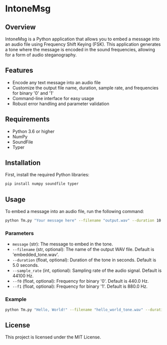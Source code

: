 # IntoneMsg

## Overview

IntoneMsg is a Python application that allows you to embed a message into an audio file using Frequency Shift Keying (FSK). This application generates a tone where the message is encoded in the sound frequencies, allowing for a form of audio steganography.

## Features

- Encode any text message into an audio file
- Customize the output file name, duration, sample rate, and frequencies for binary '0' and '1'
- Command-line interface for easy usage
- Robust error handling and parameter validation

## Requirements

- Python 3.6 or higher
- NumPy
- SoundFile
- Typer

## Installation

First, install the required Python libraries:

```sh
pip install numpy soundfile typer
```

## Usage

To embed a message into an audio file, run the following command:

```sh
python Tm.py "Your message here" --filename "output.wav" --duration 10 --sample_rate 48000 --f0 500 --f1 1000
```

### Parameters

- `message` (str): The message to embed in the tone.
- `--filename` (str, optional): The name of the output WAV file. Default is 'embedded_tone.wav'.
- `--duration` (float, optional): Duration of the tone in seconds. Default is 5.0 seconds.
- `--sample_rate` (int, optional): Sampling rate of the audio signal. Default is 44100 Hz.
- `--f0` (float, optional): Frequency for binary '0'. Default is 440.0 Hz.
- `--f1` (float, optional): Frequency for binary '1'. Default is 880.0 Hz.

### Example

```sh
python Tm.py "Hello, World!" --filename "hello_world_tone.wav" --duration 5 --sample_rate 44100 --f0 440 --f1 880
```

## License

This project is licensed under the MIT License.
